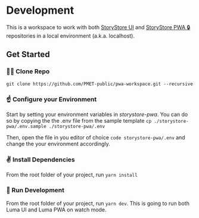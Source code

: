 # Development

This is a workspace to work with both [StoryStore UI](https://github.com/pmet-public/storystore-ui) and [StoryStore PWA 🔒](https://github.com/pmet-public/storystore-pwa) repositories in a local environment (a.k.a. localhost).

## Get Started

### 👯‍♀️ Clone Repo
`git clone https://github.com/PMET-public/pwa-workspace.git --recursive`

### ☝️ Configure your Environment

Start by setting your environment variables in _storystore-pwa_. You can do so by copying the the .env file from the sample template `cp ./storystore-pwa/.env.sample ./storystore-pwa/.env`

Then, open the file in you editor of choice `code storystore-pwa/.env` and change the your environment accordingly.

### ✌️ Install Dependencies

From the root folder of your project, run `yarn install`

### 🤙 Run Development

From the root folder of your project, run `yarn dev`. This is going to run both Luma UI and Luma PWA on watch mode.
